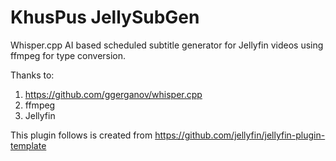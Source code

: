 # KhusPus JellySubGen
Whisper.cpp AI based scheduled subtitle generator for Jellyfin videos using ffmpeg for type conversion.

Thanks to:
1. https://github.com/ggerganov/whisper.cpp
2. ffmpeg
3. Jellyfin

This plugin follows is created from https://github.com/jellyfin/jellyfin-plugin-template
